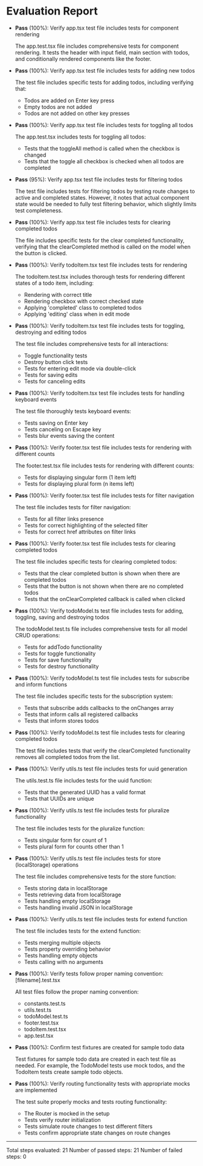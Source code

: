 # Evaluation Report

- **Pass** (100%): Verify app.tsx test file includes tests for component rendering
  
  The app.test.tsx file includes comprehensive tests for component rendering. It tests the header with input field, main section with todos, and conditionally rendered components like the footer.

- **Pass** (100%): Verify app.tsx test file includes tests for adding new todos
  
  The test file includes specific tests for adding todos, including verifying that:
  - Todos are added on Enter key press
  - Empty todos are not added
  - Todos are not added on other key presses

- **Pass** (100%): Verify app.tsx test file includes tests for toggling all todos
  
  The app.test.tsx includes tests for toggling all todos:
  - Tests that the toggleAll method is called when the checkbox is changed
  - Tests that the toggle all checkbox is checked when all todos are completed

- **Pass** (95%): Verify app.tsx test file includes tests for filtering todos
  
  The test file includes tests for filtering todos by testing route changes to active and completed states. However, it notes that actual component state would be needed to fully test filtering behavior, which slightly limits test completeness.

- **Pass** (100%): Verify app.tsx test file includes tests for clearing completed todos
  
  The file includes specific tests for the clear completed functionality, verifying that the clearCompleted method is called on the model when the button is clicked.

- **Pass** (100%): Verify todoItem.tsx test file includes tests for rendering
  
  The todoItem.test.tsx includes thorough tests for rendering different states of a todo item, including:
  - Rendering with correct title
  - Rendering checkbox with correct checked state
  - Applying 'completed' class to completed todos
  - Applying 'editing' class when in edit mode

- **Pass** (100%): Verify todoItem.tsx test file includes tests for toggling, destroying and editing todos
  
  The test file includes comprehensive tests for all interactions:
  - Toggle functionality tests
  - Destroy button click tests
  - Tests for entering edit mode via double-click
  - Tests for saving edits
  - Tests for canceling edits

- **Pass** (100%): Verify todoItem.tsx test file includes tests for handling keyboard events
  
  The test file thoroughly tests keyboard events:
  - Tests saving on Enter key
  - Tests canceling on Escape key
  - Tests blur events saving the content

- **Pass** (100%): Verify footer.tsx test file includes tests for rendering with different counts
  
  The footer.test.tsx file includes tests for rendering with different counts:
  - Tests for displaying singular form (1 item left)
  - Tests for displaying plural form (n items left)

- **Pass** (100%): Verify footer.tsx test file includes tests for filter navigation
  
  The test file includes tests for filter navigation:
  - Tests for all filter links presence
  - Tests for correct highlighting of the selected filter
  - Tests for correct href attributes on filter links

- **Pass** (100%): Verify footer.tsx test file includes tests for clearing completed todos
  
  The test file includes specific tests for clearing completed todos:
  - Tests that the clear completed button is shown when there are completed todos
  - Tests that the button is not shown when there are no completed todos
  - Tests that the onClearCompleted callback is called when clicked

- **Pass** (100%): Verify todoModel.ts test file includes tests for adding, toggling, saving and destroying todos
  
  The todoModel.test.ts file includes comprehensive tests for all model CRUD operations:
  - Tests for addTodo functionality
  - Tests for toggle functionality
  - Tests for save functionality
  - Tests for destroy functionality

- **Pass** (100%): Verify todoModel.ts test file includes tests for subscribe and inform functions
  
  The test file includes specific tests for the subscription system:
  - Tests that subscribe adds callbacks to the onChanges array
  - Tests that inform calls all registered callbacks
  - Tests that inform stores todos

- **Pass** (100%): Verify todoModel.ts test file includes tests for clearing completed todos
  
  The test file includes tests that verify the clearCompleted functionality removes all completed todos from the list.

- **Pass** (100%): Verify utils.ts test file includes tests for uuid generation
  
  The utils.test.ts file includes tests for the uuid function:
  - Tests that the generated UUID has a valid format
  - Tests that UUIDs are unique

- **Pass** (100%): Verify utils.ts test file includes tests for pluralize functionality
  
  The test file includes tests for the pluralize function:
  - Tests singular form for count of 1
  - Tests plural form for counts other than 1

- **Pass** (100%): Verify utils.ts test file includes tests for store (localStorage) operations
  
  The test file includes comprehensive tests for the store function:
  - Tests storing data in localStorage
  - Tests retrieving data from localStorage
  - Tests handling empty localStorage
  - Tests handling invalid JSON in localStorage

- **Pass** (100%): Verify utils.ts test file includes tests for extend function
  
  The test file includes tests for the extend function:
  - Tests merging multiple objects
  - Tests property overriding behavior
  - Tests handling empty objects
  - Tests calling with no arguments

- **Pass** (100%): Verify tests follow proper naming convention: [filename].test.tsx
  
  All test files follow the proper naming convention:
  - constants.test.ts
  - utils.test.ts
  - todoModel.test.ts
  - footer.test.tsx
  - todoItem.test.tsx
  - app.test.tsx

- **Pass** (100%): Confirm test fixtures are created for sample todo data
  
  Test fixtures for sample todo data are created in each test file as needed. For example, the TodoModel tests use mock todos, and the TodoItem tests create sample todo objects.

- **Pass** (100%): Verify routing functionality tests with appropriate mocks are implemented
  
  The test suite properly mocks and tests routing functionality:
  - The Router is mocked in the setup
  - Tests verify router initialization
  - Tests simulate route changes to test different filters
  - Tests confirm appropriate state changes on route changes

---

Total steps evaluated: 21
Number of passed steps: 21
Number of failed steps: 0